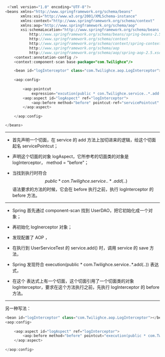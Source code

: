 
```java
 <?xml version="1.0" encoding="UTF-8"?>
<beans xmlns="http://www.springframework.org/schema/beans"
       xmlns:xsi="http://www.w3.org/2001/XMLSchema-instance"
       xmlns:context="http://www.springframework.org/schema/context"
       xmlns:aop="http://www.springframework.org/schema/aop"
       xsi:schemaLocation="http://www.springframework.org/schema/beans
           http://www.springframework.org/schema/beans/spring-beans-2.5.xsd
           http://www.springframework.org/schema/context
           http://www.springframework.org/schema/context/spring-context-2.5.xsd
           http://www.springframework.org/schema/aop
           http://www.springframework.org/schema/aop/spring-aop-2.5.xsd">
	<context:annotation-config />
	<context:component-scan base-package="com.Twilighce"/>

	<bean id="logInterceptor" class="com.Twilighce.aop.LogInterceptor"></bean>  
	
	<aop:config>
		
		<aop:pointcut
		    expression="excution(public * con.Twilighce.service..*.add(..))" id = "servicePoinrcut" />
		<aop:aspect id="logAspect" ref="logInterceptor">
		    <aop:before method="before" pointcut-ref="servicePointcut" />
		</aop:aspect>
		
	</aop:config>

</beans>
```

----------

 - 首先声明一个切面，在 service 的 add 方法上加切进来的逻辑，给这个切面起名 servicePointcut；    

 - 声明这个切面的对象 logAspect，它所参考的切面类的对象是 logInterceptor，
method = "before"；

 - 当找到执行时符合 $$ public * con.Twilighce.service..*.add(..) $$ 语法要求的方法的时候，它会在 before 执行之前，执行 logInterceptor  的 before 方法。

----------

 - Spring 首先通过 component-scan 找到 UserDAO，把它初始化成一个对象；  

 - 再初始化 logInerceptor 对象；    

 - 发现配置了 AOP ，  

 - 在执行到 UserServiceTest 的  service.add() 时，调用 service 的 save 方法，  
  
 - Spring 发现符合 execution(public * com.Twilighce.service..*.add(..)) 表达式，  

 - 在这个 表达式上有一个切面，这个切面引用了一个切面类的对象 logInterceptor，要求在这个方法执行之前，先执行 logInterceptor  的 before 方法。

----------

另一种写法：

```java
<bean id="logInterceptor" class="com.Twilighce.aop.LogInterceptor"></bean>
<aop:config>
		
	<aop:aspect id="logAspect" ref="logInterceptor">
		<aop:before method="before" pointcut="execution(public * com.Twilighce.service..*.add(..))" />
	</aop:aspect>
		
</aop:config>
```
